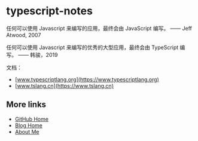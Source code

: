 # typescript-notes

任何可以使用 Javascript 来编写的应用，最终会由 JavaScript 编写。
—— Jeff Atwood, 2007

任何可以使用 Javascript 来编写的优秀的大型应用，最终会由 TypeScript 编写。
—— 韩骏，2019

文档：

- [www.typescriptlang.org](https://www.typescriptlang.org)
- [www.tslang.cn](https://www.tslang.cn)

## More links

- [GitHub Home](https://github.com/ShenBao)
- [Blog Home](https://shenbao.github.io)
- [About Me](https://shenbao.github.io/about/)
